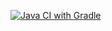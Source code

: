 [![Java CI with Gradle](https://github.com/NomadGaall/HW-AQA-Patterns-QA-MID92GAM-1/actions/workflows/gradle.yml/badge.svg)](https://github.com/NomadGaall/HW-AQA-Patterns-QA-MID92GAM-1/actions/workflows/gradle.yml)
